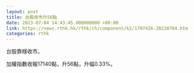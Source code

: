 ```yaml
---
layout: post
title: 台股收市升56點
date: 2023-07-04 14:43:45.000000000 +08:00
link: https://news.rthk.hk/rthk/ch/component/k2/1707426-20230704.htm
categories: rthk
---
```


台股靠穩收市。

加權指數收報17140點，升56點，升幅0.33%。
